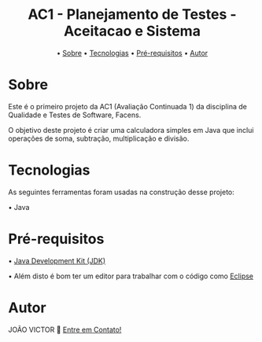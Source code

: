 <h1 align="center">AC1 - Planejamento de Testes - Aceitacao e Sistema</h1>

<p align="center">
  • <a href="#sobre">Sobre</a> •
  <a href="#tecnologias">Tecnologias</a> •
  <a href="#pré-requisitos">Pré-requisitos</a> •
  <a href="#autor">Autor</a>
</p>

# Sobre
<p>Este é o primeiro projeto da AC1 (Avaliação Continuada 1) da disciplina de Qualidade e Testes de Software, Facens.</p>
<p>O objetivo deste projeto é criar uma calculadora simples em Java que inclui operações de soma, subtração, multiplicação e divisão.</p>

# Tecnologias

<p> As seguintes ferramentas foram usadas na construção desse projeto:</p>
<p>• Java</p>

# Pré-requisitos
<p>• <a href="https://www.oracle.com/java/technologies/javase-downloads.html">Java Development Kit (JDK)</a></p>
<p>• Além disto é bom ter um editor para trabalhar com o código como <a href="https://www.eclipse.org/downloads/">Eclipse </a></p>

# Autor
<p> JOÃO VICTOR 👋 <a href="https://www.linkedin.com/in/ojoaovictor/"> Entre em Contato!</a> </p>
